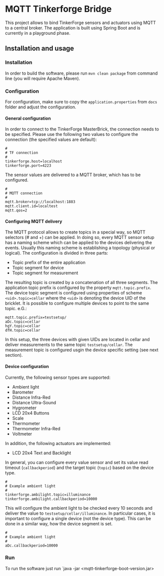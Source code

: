 # MQTT Tinkerforge Bridge

This project allows to bind TinkerForge sensors and actuators using MQTT to a central broker. 
The application is built using Spring Boot and is currently in a playground phase.

## Installation and usage

### Installation 

In order to build the software, please run `mvn clean package` from command line (you will require Apache Maven).

### Configuration

For configuration, make sure to copy the `application.properties` from `docs` folder and adjust the configuration.

#### General configuration

In order to connect to the TinkerForge MasterBrick, the connection needs to be specified.
Please use the following two values to configure the connection (the specified values are default):

    #
    # TF connection
    # 
    tinkerforge.host=localhost
    tinkerforge.port=4223
    
The sensor values are delivered to a MQTT broker, which has to be configured.

    #
    # MQTT connection
    #
    mqtt.broker=tcp://localhost:1883
    mqtt.client.id=localtest
    mqtt.qos=2

#### Configuring MQTT delivery

The MQTT protocol allows to create topics in a special way, so MQTT selectors (# and +) can be applied. In doing so, every MQTT sensor setup has a naming scheme which can be applied to the devices delivering the events. Usually this naming scheme is establishing a topology (physical or logical). The configuration is divided in three parts:

- Topic prefix of the entire application
- Topic segment for device
- Topic segment for measurement

The resulting topic is created by a concatenation of all three segments. The application topic prefix is configured by the property `mqtt.topic.prefix`. The device topic segment is configured using properties of scheme `<uid>.topic=cellar` where the `<uid>` is denoting the device UID of the bricklet. It is possible to configure multiple devices to point to the same topic. e.G.:

    mqtt.topic.prefix=testsetup/
    aDc.topic=cellar
    hgY.topic=cellar
    dfH.topic=cellar
    
In this setup, the three devices with given UIDs are located in cellar and deliver measurements to the same topic `testsetup/cellar`. The measurement topic is configured usgin the device specific setting (see next section).

#### Device configuration

Currently, the following sensor types are supported:
 - Ambient light
 - Barometer
 - Distance Infra-Red
 - Distance Ultra-Sound
 - Hygrometer
 - LCD 20x4 Buttons
 - Scale
 - Thermometer
 - Thermometer Infra-Red
 - Voltmeter
 
In addition, the following actuators are implemented:
 - LCD 20x4 Text and Backlight

In general, you can configure every value sensor and set its value read timeout (`callbackperiod`) and the target topic (`topic`) based on the device type.

    #
    # Example ambient light
    # 
    tinkerforge.ambilight.topic=illuminance
    tinkerforge.ambilight.callbackperiod=10000

This will configure the ambient light to be checked every 10 seconds and deliver the value to `testsetup/cellar/illuminance`. In particular cases, it is important to configure a single device (not the device type). This can be done in a similar way, how the device segment is set.
     
    #
    # Example ambient light
    # 
    aDc.callbackperiod=10000




### Run

To run the software just run `java -jar <mqtt-tinkerforge-boot-version.jar>
